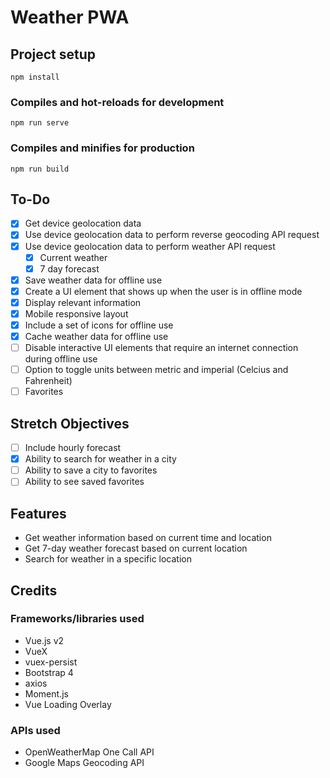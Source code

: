 # Weather PWA

## Project setup
```
npm install
```

### Compiles and hot-reloads for development
```
npm run serve
```

### Compiles and minifies for production
```
npm run build
```

## To-Do

- [x] Get device geolocation data
- [x] Use device geolocation data to perform reverse geocoding API request
- [x] Use device geolocation data to perform weather API request
  - [x] Current weather
  - [x] 7 day forecast
- [x] Save weather data for offline use
- [x] Create a UI element that shows up when the user is in offline mode
- [x] Display relevant information
- [x] Mobile responsive layout
- [x] Include a set of icons for offline use
- [x] Cache weather data for offline use
- [ ] Disable interactive UI elements that require an internet connection during offline use
- [ ] Option to toggle units between metric and imperial (Celcius and Fahrenheit) 
- [ ] Favorites

## Stretch Objectives

- [ ] Include hourly forecast
- [x] Ability to search for weather in a city
- [ ] Ability to save a city to favorites
- [ ] Ability to see saved favorites

## Features

- Get weather information based on current time and location
- Get 7-day weather forecast based on current location
- Search for weather in a specific location

## Credits

### Frameworks/libraries used

- Vue.js v2
- VueX
- vuex-persist
- Bootstrap 4
- axios
- Moment.js
- Vue Loading Overlay


### APIs used

- OpenWeatherMap One Call API
- Google Maps Geocoding API